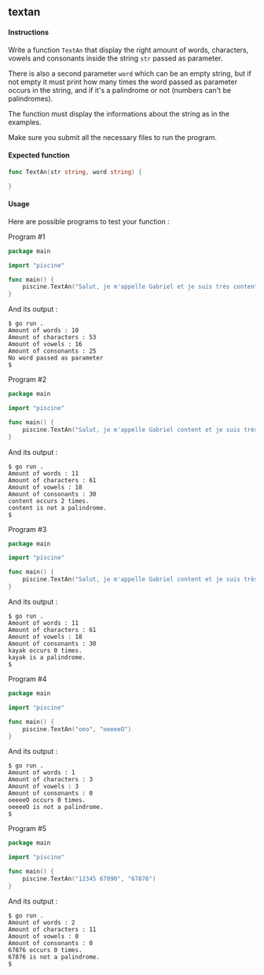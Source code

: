 ## textan

#### Instructions

Write a function `TextAn` that display the right amount of words, characters, vowels and consonants inside the string `str` passed as parameter.

There is also a second parameter `word` which can be an empty string, but if not empty it must print how many times the word passed as parameter occurs in the string, and if it's a palindrome or not (numbers can't be palindromes).

The function must display the informations about the string as in the examples.

Make sure you submit all the necessary files to run the program.

#### Expected function

```go
func TextAn(str string, word string) {

}
```

#### Usage

Here are possible programs to test your function :

Program #1

```go
package main

import "piscine"

func main() {
	piscine.TextAn("Salut, je m'appelle Gabriel et je suis très content !", "")
}
```

And its output :

```console
$ go run .
Amount of words : 10
Amount of characters : 53
Amount of vowels : 16
Amount of consonants : 25
No word passed as parameter
$
```

Program #2

```go
package main

import "piscine"

func main() {
	piscine.TextAn("Salut, je m'appelle Gabriel content et je suis très content !", "content")
}
```

And its output :

```console
$ go run .
Amount of words : 11
Amount of characters : 61
Amount of vowels : 18
Amount of consonants : 30
content occurs 2 times.
content is not a palindrome.
$
```

Program #3

```go
package main

import "piscine"

func main() {
	piscine.TextAn("Salut, je m'appelle Gabriel content et je suis très content !", "kayak")
}
```

And its output :

```console
$ go run .
Amount of words : 11
Amount of characters : 61
Amount of vowels : 18
Amount of consonants : 30
kayak occurs 0 times.
kayak is a palindrome.
$
```

Program #4

```go
package main

import "piscine"

func main() {
	piscine.TextAn("oeo", "oeeeeO")
}
```

And its output :

```console
$ go run .
Amount of words : 1
Amount of characters : 3
Amount of vowels : 3
Amount of consonants : 0
oeeeeO occurs 0 times.
oeeeeO is not a palindrome.
$
```

Program #5

```go
package main

import "piscine"

func main() {
	piscine.TextAn("12345 67890", "67876")
}
```

And its output :

```console
$ go run .
Amount of words : 2
Amount of characters : 11
Amount of vowels : 0
Amount of consonants : 0
67876 occurs 0 times.
67876 is not a palindrome.
$
```
